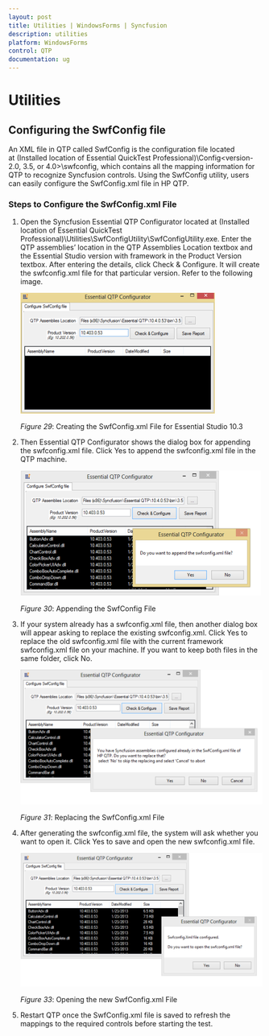 ```yaml
---
layout: post
title: Utilities | WindowsForms | Syncfusion
description: utilities
platform: WindowsForms
control: QTP
documentation: ug
---
```


# Utilities

## Configuring the SwfConfig file

An XML file in QTP called SwfConfig is the configuration file located at (Installed location of Essential QuickTest Professional)\Config\<version-2.0, 3.5, or 4.0>\swfconfig, which contains all the mapping information for QTP to recognize Syncfusion controls. Using the SwfConfig utility, users can easily configure the SwfConfig.xml file in HP QTP.

### Steps to Configure the SwfConfig.xml File



1. Open the Syncfusion Essential QTP Configurator located at (Installed location of Essential QuickTest Professional)\Utilities\SwfConfigUtility\SwfConfigUtility.exe. Enter the QTP assemblies’ location in the QTP Assemblies Location textbox and the Essential Studio version with framework in the Product Version textbox. After entering the details, click Check & Configure. It will create the swfconfig.xml file for that particular version. Refer to the following image.
   
   ![](Utilities_images/Utilities_img1.png)
   
   _Figure_ _29_: Creating the SwfConfig.xml File for Essential Studio 10.3



2. Then Essential QTP Configurator shows the dialog box for appending the swfconfig.xml file. Click Yes to append the swfconfig.xml file in the QTP machine.
   
   ![](Utilities_images/Utilities_img2.png) 
   
   _Figure_ _30_: Appending the SwfConfig File



3. If your system already has a swfconfig.xml file, then another dialog box will appear asking to replace the existing swfconfig.xml. Click Yes to replace the old swfconfig.xml file with the current framework swfconfig.xml file on your machine. If you want to keep both files in the same folder, click No.
   
   ![](Utilities_images/Utilities_img3.png)
   
   _Figure_ _31_: Replacing the SwfConfig.xml File

4. After generating the swfconfig.xml file, the system will ask whether you want to open it. Click Yes to save and open the new swfconfig.xml file.
   
   ![](Utilities_images/Utilities_img4.png)
   
   
   _Figure_ _33_: Opening the new SwfConfig.xml File



5. Restart QTP once the SwfConfig.xml file is saved to refresh the mappings to the required controls before starting the test.



